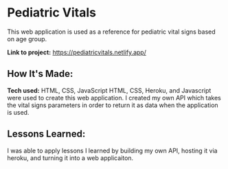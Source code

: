 # Pediatric Vitals
This web application is used as a reference for pediatric vital signs based on age group.

**Link to project:** https://pediatricvitals.netlify.app/
## How It's Made:

**Tech used:** HTML, CSS, JavaScript
HTML, CSS, Heroku, and Javascript were used to create this web application. I created my own API which takes the vital signs parameters in order to return it as data when the application is used.

## Lessons Learned:
I was able to apply lessons I learned by building my own API, hosting it via heroku, and turning it into a web applicaiton.
